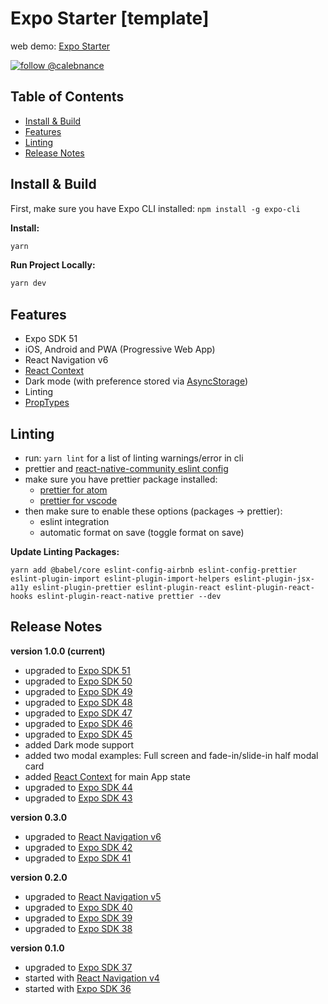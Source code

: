 # Expo Starter [template]

web demo: [Expo Starter](https://expo-quick-prototype.vercel.app)

[![follow @calebnance](https://img.shields.io/twitter/follow/calebnance.svg?style=for-the-badge&logo=TWITTER&logoColor=FFFFFF&labelColor=00aced&logoWidth=20&color=lightgray)](https://twitter.com/calebnance)

## Table of Contents

- [Install & Build](#install--build)
- [Features](#features)
- [Linting](#linting)
- [Release Notes](#release-notes)

## Install & Build

First, make sure you have Expo CLI installed: `npm install -g expo-cli`

**Install:**

```bash
yarn
```

**Run Project Locally:**

```bash
yarn dev
```

## Features

- Expo SDK 51
- iOS, Android and PWA (Progressive Web App)
- React Navigation v6
- [React Context](https://reactjs.org/docs/context.html)
- Dark mode (with preference stored via [AsyncStorage](https://github.com/react-native-async-storage/async-storage))
- Linting
- [PropTypes](https://reactjs.org/docs/typechecking-with-proptypes.html)

## Linting

- run: `yarn lint` for a list of linting warnings/error in cli
- prettier and [react-native-community eslint config](https://github.com/facebook/react-native/tree/master/packages/eslint-config-react-native-community)
- make sure you have prettier package installed:
  - [prettier for atom](https://atom.io/packages/prettier-atom)
  - [prettier for vscode](https://marketplace.visualstudio.com/items?itemName=esbenp.prettier-vscode)
- then make sure to enable these options (packages → prettier):
  - eslint integration
  - automatic format on save (toggle format on save)

**Update Linting Packages:**

```
yarn add @babel/core eslint-config-airbnb eslint-config-prettier eslint-plugin-import eslint-plugin-import-helpers eslint-plugin-jsx-a11y eslint-plugin-prettier eslint-plugin-react eslint-plugin-react-hooks eslint-plugin-react-native prettier --dev
```

## Release Notes

**version 1.0.0 (current)**

- upgraded to [Expo SDK 51](https://expo.dev/changelog/2024/05-07-sdk-51)
- upgraded to [Expo SDK 50](https://expo.dev/changelog/2024/01-18-sdk-50)
- upgraded to [Expo SDK 49](https://blog.expo.dev/expo-sdk-49-c6d398cdf740)
- upgraded to [Expo SDK 48](https://blog.expo.dev/expo-sdk-48-ccb8302e231)
- upgraded to [Expo SDK 47](https://blog.expo.dev/expo-sdk-47-a0f6f5c038af)
- upgraded to [Expo SDK 46](https://blog.expo.dev/expo-sdk-46-c2a1655f63f7)
- upgraded to [Expo SDK 45](https://blog.expo.dev/expo-sdk-45-f4e332954a68)
- added Dark mode support
- added two modal examples: Full screen and fade-in/slide-in half modal card
- added [React Context](https://reactjs.org/docs/context.html) for main App state
- upgraded to [Expo SDK 44](https://blog.expo.dev/expo-sdk-44-4c4b8306584a)
- upgraded to [Expo SDK 43](https://blog.expo.dev/expo-sdk-43-aa9b3c7d5541)

**version 0.3.0**

- upgraded to [React Navigation v6](https://reactnavigation.org/docs/getting-started)
- upgraded to [Expo SDK 42](https://blog.expo.io/expo-sdk-42-579aee2348b6)
- upgraded to [Expo SDK 41](https://blog.expo.io/expo-sdk-41-12cc5232f2ef)

**version 0.2.0**

- upgraded to [React Navigation v5](https://reactnavigation.org/docs/5.x/getting-started)
- upgraded to [Expo SDK 40](https://blog.expo.io/expo-sdk-40-is-now-available-d4d73e67da33)
- upgraded to [Expo SDK 39](https://blog.expo.io/expo-sdk-39-is-now-available-4c10aa825e3f)
- upgraded to [Expo SDK 38](https://blog.expo.io/expo-sdk-38-is-now-available-ab6cd30ca2ee)

**version 0.1.0**

- upgraded to [Expo SDK 37](https://blog.expo.io/expo-sdk-37-is-now-available-dd5770f066a6)
- started with [React Navigation v4](https://reactnavigation.org/docs/4.x/getting-started)
- started with [Expo SDK 36](https://blog.expo.io/expo-sdk-36-is-now-available-b91897b437fe)
